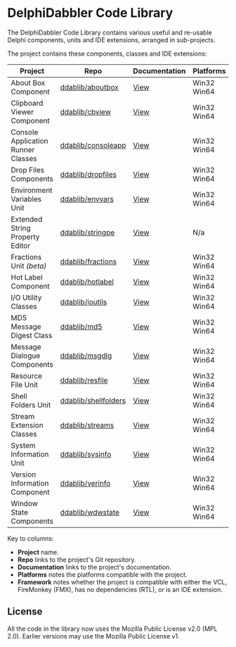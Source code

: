 # DelphiDabbler Code Library

The DelphiDabbler Code Library contains various useful and re-usable Delphi components, units and IDE extensions, arranged in sub-projects.

The project contains these components, classes and IDE extensions:

| Project | Repo | Documentation | Platforms | Framework |
| ------- | ---- | ------------- | --------- | --------- |
| About Box Component | [ddablib/aboutbox](https://github.com/ddablib/aboutbox) | [View](https://delphidabbler.com/url/aboutbox-docs) | Win32<br>Win64 | VCL |
| Clipboard Viewer Component | [ddablib/cbview](https://github.com/ddablib/cbview) | [View](https://delphidabbler.com/url/cbview-docs) | Win32<br>Win64 | VCL |
| Console Application Runner Classes | [ddablib/consoleapp](https://github.com/ddablib/consoleapp) | [View](https://delphidabbler.com/url/consoleapp-docs) | Win32<br>Win64 | RTL |
| Drop Files Components | [ddablib/dropfiles](https://github.com/ddablib/dropfiles) | [View](https://delphidabbler.com/url/dropfiles-docs) | Win32<br>Win64 | VCL |
| Environment Variables Unit | [ddablib/envvars](https://github.com/ddablib/envvars) | [View](https://delphidabbler.com/url/envvars-docs) | Win32<br>Win64 | VCL & FMX |
| Extended String Property Editor | [ddablib/stringpe](https://github.com/ddablib/stringpe) | [View](https://delphidabbler.com/url/stringpe-wiki) | N/a | IDE |
| Fractions Unit *(beta)* | [ddablib/fractions](https://github.com/ddablib/fractions) | [View](https://delphidabbler.com/url/fractions-docs) | Win32<br>Win64 | RTL |
| Hot Label Component | [ddablib/hotlabel](https://github.com/ddablib/hotlabel) | [View](https://delphidabbler.com/url/hotlabel-docs) | Win32<br>Win64 | VCL |
| I/O Utility Classes | [ddablib/ioutils](https://github.com/ddablib/ioutils) | [View](https://delphidabbler.com/url/ioutils-docs) | Win32<br>Win64 | RTL |
| MD5 Message Digest Class | [ddablib/md5](https://github.com/ddablib/md5) | [View](https://delphidabbler.com/url/md5-docs) | Win32<br>Win64 | RTL |
| Message Dialogue Components | [ddablib/msgdlg](https://github.com/ddablib/msgdlg) | [View](https://delphidabbler.com/url/msgdlg-docs) | Win32<br>Win64 | VCL |
| Resource File Unit | [ddablib/resfile](https://github.com/ddablib/resfile) | [View](https://delphidabbler.com/url/resfile-docs) | Win32<br>Win64 | RTL |
| Shell Folders Unit | [ddablib/shellfolders](https://github.com/ddablib/shellfolders) | [View](https://delphidabbler.com/url/shellfolders-docs) | Win32<br>Win64 | VCL |
| Stream Extension Classes | [ddablib/streams](https://github.com/ddablib/streams) | [View](https://delphidabbler.com/url/streams-docs) | Win32<br>Win64 | RTL |
| System Information Unit | [ddablib/sysinfo](https://github.com/ddablib/sysinfo) | [View](https://delphidabbler.com/url/sysinfo-docs) | Win32<br>Win64 | RTL |
| Version Information Component | [ddablib/verinfo](https://github.com/ddablib/verinfo) | [View](https://delphidabbler.com/url/verinfo-docs) | Win32<br>Win64 | VCL & FMX |
| Window State Components | [ddablib/wdwstate](https://github.com/ddablib/wdwstate) | [View](https://delphidabbler.com/url/wdwstate-docs) | Win32<br>Win64 | VCL |

Key to columns:

* **Project** name.
* **Repo** links to the project's Git repository.
* **Documentation** links to the project's documentation.
* **Platforms** notes the platforms compatible with the project.
* **Framework** notes whether the project is compatible with either the VCL, FireMonkey (FMX), has no dependencies (RTL), or is an IDE extension.

## License

All the code in the library now uses the Mozilla Public License v2.0 (MPL 2.0). Earlier versions may use the Mozilla Public License v1.
